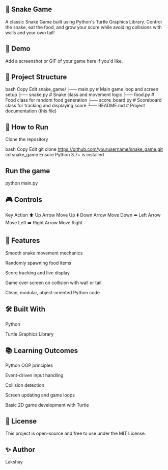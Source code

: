 ## 🐍 Snake Game
A classic Snake Game built using Python's Turtle Graphics Library. Control the snake, eat the food, and grow your score while avoiding collisions with walls and your own tail!

## 📸 Demo
Add a screenshot or GIF of your game here if you'd like.

## 📁 Project Structure
bash
Copy
Edit
snake_game/
├── main.py             # Main game loop and screen setup
├── snake.py            # Snake class and movement logic
├── food.py             # Food class for random food generation
├── score_board.py      # Scoreboard class for tracking and displaying score
└── README.md           # Project documentation (this file)
##  🚀 How to Run
Clone the repository

bash
Copy
Edit
git clone https://github.com/yourusername/snake_game.git
cd snake_game
Ensure Python 3.7+ is installed

##  Run the game
python main.py
##  🎮 Controls
Key	Action
⬆️ Up Arrow	Move Up
⬇️ Down Arrow	Move Down
⬅️ Left Arrow	Move Left
➡️ Right Arrow	Move Right

##  📌 Features
Smooth snake movement mechanics

Randomly spawning food items

Score tracking and live display

Game over screen on collision with wall or tail

Clean, modular, object-oriented Python code

##  🛠️ Built With
Python

Turtle Graphics Library

##  📚 Learning Outcomes
Python OOP principles

Event-driven input handling

Collision detection

Screen updating and game loops

Basic 2D game development with Turtle

##  📄 License
This project is open-source and free to use under the MIT License.

##  ✨ Author
Lakshay

